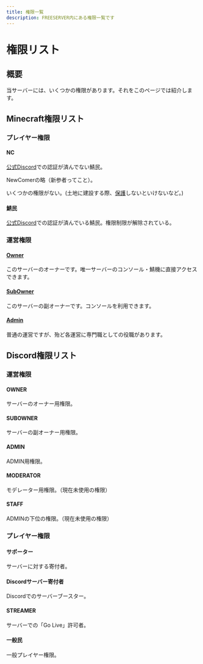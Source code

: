 ```yaml
---
title: 権限一覧
description: FREESERVER内にある権限一覧です
---
```


# 権限リスト

## 概要

当サーバーには、いくつかの権限があります。それをこのページでは紹介します。

## Minecraft権限リスト

### プレイヤー権限

#### **NC**

[公式Discord](/discord)での認証が済んでない鯖民。

NewComerの略（新参者ってこと）。

いくつかの権限がない。(土地に建設する際、[保護](/plugin/worldguard)しないといけないなど。)

#### **鯖民**

[公式Discord](/discord)での認証が済んでいる鯖民。権限制限が解除されている。

### 運営権限

#### [**Owner**](admins/#Owner)

このサーバーのオーナーです。唯一サーバーのコンソール・鯖機に直接アクセスできます。

#### [**SubOwner**](admins/#SubOwner)

このサーバーの副オーナーです。コンソールを利用できます。

#### [**Admin**](admins/)

普通の運営ですが、殆ど各運営に専門職としての役職があります。

## Discord権限リスト

### 運営権限

#### **OWNER**

サーバーのオーナー用権限。

#### **SUBOWNER**

サーバーの副オーナー用権限。

#### ADMIN

ADMIN用権限。

#### MODERATOR

モデレーター用権限。（現在未使用の権限）

#### STAFF

ADMINの下位の権限。（現在未使用の権限）

### プレイヤー権限

#### **サポーター**

サーバーに対する寄付者。

#### **Discordサーバー寄付者**

Discordでのサーバーブースター。

#### **STREAMER**

サーバーでの「Go Live」許可者。

#### **一般民**

一般プレイヤー権限。
